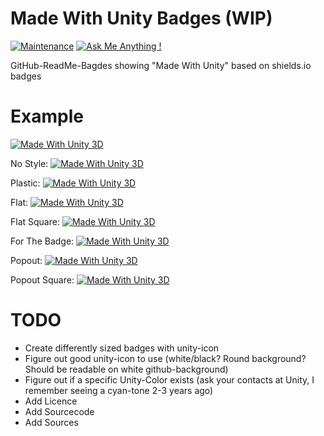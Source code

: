 # Made With Unity Badges (WIP)

[![Maintenance](https://img.shields.io/badge/Maintained%3F-yes-green.svg)](https://github.com/matthiaszarzecki/HackathonList/graphs/commit-activity) [![Ask Me Anything !](https://img.shields.io/badge/Ask%20me-anything-1abc9c.svg)](https://matthewongamedesign.wordpress.com/)

GitHub-ReadMe-Bagdes showing "Made With Unity" based on shields.io badges

# Example
[![Made With Unity 3D](https://img.shields.io/badge/Made%20With-Unity%203D-blue.svg)](https://unity3d.com/de)

No Style:
[![Made With Unity 3D](https://img.shields.io/badge/Made%20With-Unity%203D-blue.svg?logo=data%3Aimage%2Fpng%3Bbase64%2CiVBORw0KGgoAAAANSUhEUgAAAA4AAAAOCAYAAAAfSC3RAAACE0lEQVQoz2XSv6tXdRzH8efrfT7fX%2FdaXutaSS53CsJFUZOmiEAaNGgwh5AIt7akodoSHRS9uAguXQgdLkENBYI4BBEOEvUPtGhxJb2ldvV%2Bzz3n8341JATe5%2F7YnlrY9RpEUkeFP%2F9eZUfMULdNQFDWEoe2KHO3pTfCvFMzr6RzsfBUlogOsPcBp5U%2BANoigwFJq8BisLl5tXWBtp4HXrX9lTPfx%2FzBf3BPoBf%2Fh07G45kj0ZS7gkXX%2BoEzd%2FauH9XwS8CcMz8F5hWx9wkU0eWR%2BWZ2ua%2F9D6t3bh3D%2BVsXdhdeKGpOua8X%2B8wLwLrtgwEg673IWO42pldr37397HMvPByMxkgwoPnC6bWa0zMNXse%2BIXSgAMcwSwARzXg0mb2siElm5oAYg97qu8fHa27cYzgC%2BTvXvFccOYmMMBDSWNJWnGNwAiMDQWlFEBUIeqNpcfhSW7RR2vwy7JXp4wdHR5OZbjAY0vc9Jr6OwfBsre33VXG%2FiTgczrmQxKPaLq0%2FevhhlPJuGT%2Fz7d2V3yfTaUsaMrvPEdujNB87%2ByHwutHPzdyOl2mzEm3363A0uSXpk8ns1leiKT%2BB%2FkFaRVRFcyLMmiIOJ3ny6XOWwNfdxJxhubG2i%2FgG8iZiTaUsAn%2FJ3Ny8nLndRNwWfGZ8DjgBzZAnx9n%2BJfHKJohg0CWIH%2Fui%2FTX0fJPel%2FCmzCHja0j8C6%2FgByEcpYz%2BAAAAAElFTkSuQmCC)](https://unity3d.com/de)

Plastic:
[![Made With Unity 3D](https://img.shields.io/badge/Made%20With-Unity%203D-blue.svg?style=plastic?logo=data%3Aimage%2Fpng%3Bbase64%2CiVBORw0KGgoAAAANSUhEUgAAAA4AAAAOCAYAAAAfSC3RAAACE0lEQVQoz2XSv6tXdRzH8efrfT7fX%2FdaXutaSS53CsJFUZOmiEAaNGgwh5AIt7akodoSHRS9uAguXQgdLkENBYI4BBEOEvUPtGhxJb2ldvV%2Bzz3n8341JATe5%2F7YnlrY9RpEUkeFP%2F9eZUfMULdNQFDWEoe2KHO3pTfCvFMzr6RzsfBUlogOsPcBp5U%2BANoigwFJq8BisLl5tXWBtp4HXrX9lTPfx%2FzBf3BPoBf%2Fh07G45kj0ZS7gkXX%2BoEzd%2FauH9XwS8CcMz8F5hWx9wkU0eWR%2BWZ2ua%2F9D6t3bh3D%2BVsXdhdeKGpOua8X%2B8wLwLrtgwEg673IWO42pldr37397HMvPByMxkgwoPnC6bWa0zMNXse%2BIXSgAMcwSwARzXg0mb2siElm5oAYg97qu8fHa27cYzgC%2BTvXvFccOYmMMBDSWNJWnGNwAiMDQWlFEBUIeqNpcfhSW7RR2vwy7JXp4wdHR5OZbjAY0vc9Jr6OwfBsre33VXG%2FiTgczrmQxKPaLq0%2FevhhlPJuGT%2Fz7d2V3yfTaUsaMrvPEdujNB87%2ByHwutHPzdyOl2mzEm3363A0uSXpk8ns1leiKT%2BB%2FkFaRVRFcyLMmiIOJ3ny6XOWwNfdxJxhubG2i%2FgG8iZiTaUsAn%2FJ3Ny8nLndRNwWfGZ8DjgBzZAnx9n%2BJfHKJohg0CWIH%2Fui%2FTX0fJPel%2FCmzCHja0j8C6%2FgByEcpYz%2BAAAAAElFTkSuQmCC)](https://unity3d.com/de)

Flat:
[![Made With Unity 3D](https://img.shields.io/badge/Made%20With-Unity%203D-blue.svg?style=flat?logo=data%3Aimage%2Fpng%3Bbase64%2CiVBORw0KGgoAAAANSUhEUgAAAA4AAAAOCAYAAAAfSC3RAAACE0lEQVQoz2XSv6tXdRzH8efrfT7fX%2FdaXutaSS53CsJFUZOmiEAaNGgwh5AIt7akodoSHRS9uAguXQgdLkENBYI4BBEOEvUPtGhxJb2ldvV%2Bzz3n8341JATe5%2F7YnlrY9RpEUkeFP%2F9eZUfMULdNQFDWEoe2KHO3pTfCvFMzr6RzsfBUlogOsPcBp5U%2BANoigwFJq8BisLl5tXWBtp4HXrX9lTPfx%2FzBf3BPoBf%2Fh07G45kj0ZS7gkXX%2BoEzd%2FauH9XwS8CcMz8F5hWx9wkU0eWR%2BWZ2ua%2F9D6t3bh3D%2BVsXdhdeKGpOua8X%2B8wLwLrtgwEg673IWO42pldr37397HMvPByMxkgwoPnC6bWa0zMNXse%2BIXSgAMcwSwARzXg0mb2siElm5oAYg97qu8fHa27cYzgC%2BTvXvFccOYmMMBDSWNJWnGNwAiMDQWlFEBUIeqNpcfhSW7RR2vwy7JXp4wdHR5OZbjAY0vc9Jr6OwfBsre33VXG%2FiTgczrmQxKPaLq0%2FevhhlPJuGT%2Fz7d2V3yfTaUsaMrvPEdujNB87%2ByHwutHPzdyOl2mzEm3363A0uSXpk8ns1leiKT%2BB%2FkFaRVRFcyLMmiIOJ3ny6XOWwNfdxJxhubG2i%2FgG8iZiTaUsAn%2FJ3Ny8nLndRNwWfGZ8DjgBzZAnx9n%2BJfHKJohg0CWIH%2Fui%2FTX0fJPel%2FCmzCHja0j8C6%2FgByEcpYz%2BAAAAAElFTkSuQmCC)](https://unity3d.com/de)

Flat Square:
[![Made With Unity 3D](https://img.shields.io/badge/Made%20With-Unity%203D-blue.svg?style=flat-square?logo=data%3Aimage%2Fpng%3Bbase64%2CiVBORw0KGgoAAAANSUhEUgAAAA4AAAAOCAYAAAAfSC3RAAACE0lEQVQoz2XSv6tXdRzH8efrfT7fX%2FdaXutaSS53CsJFUZOmiEAaNGgwh5AIt7akodoSHRS9uAguXQgdLkENBYI4BBEOEvUPtGhxJb2ldvV%2Bzz3n8341JATe5%2F7YnlrY9RpEUkeFP%2F9eZUfMULdNQFDWEoe2KHO3pTfCvFMzr6RzsfBUlogOsPcBp5U%2BANoigwFJq8BisLl5tXWBtp4HXrX9lTPfx%2FzBf3BPoBf%2Fh07G45kj0ZS7gkXX%2BoEzd%2FauH9XwS8CcMz8F5hWx9wkU0eWR%2BWZ2ua%2F9D6t3bh3D%2BVsXdhdeKGpOua8X%2B8wLwLrtgwEg673IWO42pldr37397HMvPByMxkgwoPnC6bWa0zMNXse%2BIXSgAMcwSwARzXg0mb2siElm5oAYg97qu8fHa27cYzgC%2BTvXvFccOYmMMBDSWNJWnGNwAiMDQWlFEBUIeqNpcfhSW7RR2vwy7JXp4wdHR5OZbjAY0vc9Jr6OwfBsre33VXG%2FiTgczrmQxKPaLq0%2FevhhlPJuGT%2Fz7d2V3yfTaUsaMrvPEdujNB87%2ByHwutHPzdyOl2mzEm3363A0uSXpk8ns1leiKT%2BB%2FkFaRVRFcyLMmiIOJ3ny6XOWwNfdxJxhubG2i%2FgG8iZiTaUsAn%2FJ3Ny8nLndRNwWfGZ8DjgBzZAnx9n%2BJfHKJohg0CWIH%2Fui%2FTX0fJPel%2FCmzCHja0j8C6%2FgByEcpYz%2BAAAAAElFTkSuQmCC)](https://unity3d.com/de)

For The Badge:
[![Made With Unity 3D](https://img.shields.io/badge/Made%20With-Unity%203D-blue.svg?style=for-the-badge?logo=data%3Aimage%2Fpng%3Bbase64%2CiVBORw0KGgoAAAANSUhEUgAAAA4AAAAOCAYAAAAfSC3RAAACE0lEQVQoz2XSv6tXdRzH8efrfT7fX%2FdaXutaSS53CsJFUZOmiEAaNGgwh5AIt7akodoSHRS9uAguXQgdLkENBYI4BBEOEvUPtGhxJb2ldvV%2Bzz3n8341JATe5%2F7YnlrY9RpEUkeFP%2F9eZUfMULdNQFDWEoe2KHO3pTfCvFMzr6RzsfBUlogOsPcBp5U%2BANoigwFJq8BisLl5tXWBtp4HXrX9lTPfx%2FzBf3BPoBf%2Fh07G45kj0ZS7gkXX%2BoEzd%2FauH9XwS8CcMz8F5hWx9wkU0eWR%2BWZ2ua%2F9D6t3bh3D%2BVsXdhdeKGpOua8X%2B8wLwLrtgwEg673IWO42pldr37397HMvPByMxkgwoPnC6bWa0zMNXse%2BIXSgAMcwSwARzXg0mb2siElm5oAYg97qu8fHa27cYzgC%2BTvXvFccOYmMMBDSWNJWnGNwAiMDQWlFEBUIeqNpcfhSW7RR2vwy7JXp4wdHR5OZbjAY0vc9Jr6OwfBsre33VXG%2FiTgczrmQxKPaLq0%2FevhhlPJuGT%2Fz7d2V3yfTaUsaMrvPEdujNB87%2ByHwutHPzdyOl2mzEm3363A0uSXpk8ns1leiKT%2BB%2FkFaRVRFcyLMmiIOJ3ny6XOWwNfdxJxhubG2i%2FgG8iZiTaUsAn%2FJ3Ny8nLndRNwWfGZ8DjgBzZAnx9n%2BJfHKJohg0CWIH%2Fui%2FTX0fJPel%2FCmzCHja0j8C6%2FgByEcpYz%2BAAAAAElFTkSuQmCC)](https://unity3d.com/de)

Popout:
[![Made With Unity 3D](https://img.shields.io/badge/Made%20With-Unity%203D-blue.svg?style=popout?logo=data%3Aimage%2Fpng%3Bbase64%2CiVBORw0KGgoAAAANSUhEUgAAAA4AAAAOCAYAAAAfSC3RAAACE0lEQVQoz2XSv6tXdRzH8efrfT7fX%2FdaXutaSS53CsJFUZOmiEAaNGgwh5AIt7akodoSHRS9uAguXQgdLkENBYI4BBEOEvUPtGhxJb2ldvV%2Bzz3n8341JATe5%2F7YnlrY9RpEUkeFP%2F9eZUfMULdNQFDWEoe2KHO3pTfCvFMzr6RzsfBUlogOsPcBp5U%2BANoigwFJq8BisLl5tXWBtp4HXrX9lTPfx%2FzBf3BPoBf%2Fh07G45kj0ZS7gkXX%2BoEzd%2FauH9XwS8CcMz8F5hWx9wkU0eWR%2BWZ2ua%2F9D6t3bh3D%2BVsXdhdeKGpOua8X%2B8wLwLrtgwEg673IWO42pldr37397HMvPByMxkgwoPnC6bWa0zMNXse%2BIXSgAMcwSwARzXg0mb2siElm5oAYg97qu8fHa27cYzgC%2BTvXvFccOYmMMBDSWNJWnGNwAiMDQWlFEBUIeqNpcfhSW7RR2vwy7JXp4wdHR5OZbjAY0vc9Jr6OwfBsre33VXG%2FiTgczrmQxKPaLq0%2FevhhlPJuGT%2Fz7d2V3yfTaUsaMrvPEdujNB87%2ByHwutHPzdyOl2mzEm3363A0uSXpk8ns1leiKT%2BB%2FkFaRVRFcyLMmiIOJ3ny6XOWwNfdxJxhubG2i%2FgG8iZiTaUsAn%2FJ3Ny8nLndRNwWfGZ8DjgBzZAnx9n%2BJfHKJohg0CWIH%2Fui%2FTX0fJPel%2FCmzCHja0j8C6%2FgByEcpYz%2BAAAAAElFTkSuQmCC)](https://unity3d.com/de)

Popout Square:
[![Made With Unity 3D](https://img.shields.io/badge/Made%20With-Unity%203D-blue.svg?style=popout-square?logo=data%3Aimage%2Fpng%3Bbase64%2CiVBORw0KGgoAAAANSUhEUgAAAA4AAAAOCAYAAAAfSC3RAAACE0lEQVQoz2XSv6tXdRzH8efrfT7fX%2FdaXutaSS53CsJFUZOmiEAaNGgwh5AIt7akodoSHRS9uAguXQgdLkENBYI4BBEOEvUPtGhxJb2ldvV%2Bzz3n8341JATe5%2F7YnlrY9RpEUkeFP%2F9eZUfMULdNQFDWEoe2KHO3pTfCvFMzr6RzsfBUlogOsPcBp5U%2BANoigwFJq8BisLl5tXWBtp4HXrX9lTPfx%2FzBf3BPoBf%2Fh07G45kj0ZS7gkXX%2BoEzd%2FauH9XwS8CcMz8F5hWx9wkU0eWR%2BWZ2ua%2F9D6t3bh3D%2BVsXdhdeKGpOua8X%2B8wLwLrtgwEg673IWO42pldr37397HMvPByMxkgwoPnC6bWa0zMNXse%2BIXSgAMcwSwARzXg0mb2siElm5oAYg97qu8fHa27cYzgC%2BTvXvFccOYmMMBDSWNJWnGNwAiMDQWlFEBUIeqNpcfhSW7RR2vwy7JXp4wdHR5OZbjAY0vc9Jr6OwfBsre33VXG%2FiTgczrmQxKPaLq0%2FevhhlPJuGT%2Fz7d2V3yfTaUsaMrvPEdujNB87%2ByHwutHPzdyOl2mzEm3363A0uSXpk8ns1leiKT%2BB%2FkFaRVRFcyLMmiIOJ3ny6XOWwNfdxJxhubG2i%2FgG8iZiTaUsAn%2FJ3Ny8nLndRNwWfGZ8DjgBzZAnx9n%2BJfHKJohg0CWIH%2Fui%2FTX0fJPel%2FCmzCHja0j8C6%2FgByEcpYz%2BAAAAAElFTkSuQmCC)](https://unity3d.com/de)


# TODO
- Create differently sized badges with unity-icon
- Figure out good unity-icon to use (white/black? Round background? Should be readable on white github-background)
- Figure out if a specific Unity-Color exists (ask your contacts at Unity, I remember seeing a cyan-tone 2-3 years ago)
- Add Licence
- Add Sourcecode
- Add Sources
